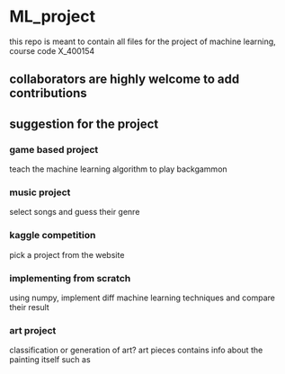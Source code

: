 # ML_project
this repo is meant to contain all files for the project of machine learning, course code X_400154

## collaborators are highly welcome to add contributions

## suggestion for the project

### game based project
 teach the machine learning algorithm to play backgammon
### music project
 select songs and guess their genre
### kaggle competition
 pick a project from the website
### implementing from scratch
 using numpy, implement diff machine learning techniques and compare their result
### art project
 classification or generation of art? art pieces contains info about the painting itself such as 
		
